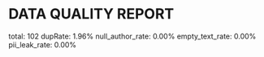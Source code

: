 # DATA QUALITY REPORT
total: 102
dupRate: 1.96%
null_author_rate: 0.00%
empty_text_rate: 0.00%
pii_leak_rate: 0.00%
